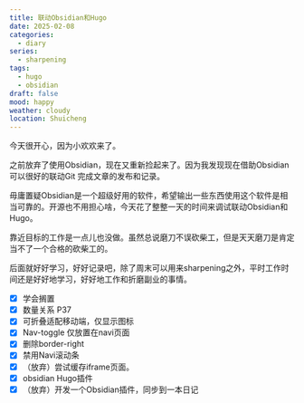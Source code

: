 ```yaml
---
title: 联动Obsidian和Hugo
date: 2025-02-08
categories:
  - diary
series:
  - sharpening
tags:
  - hugo
  - obsidian
draft: false
mood: happy
weather: cloudy
location: Shuicheng
---
```


今天很开心，因为小欢欢来了。

之前放弃了使用Obsidian，现在又重新捡起来了。因为我发现现在借助Obsidian可以很好的联动Git 完成文章的发布和记录。

毋庸置疑Obsidian是一个超级好用的软件，希望输出一些东西使用这个软件是相当可靠的。开源也不用担心啥，今天花了整整一天的时间来调试联动Obsidian和Hugo。

靠近目标的工作是一点儿也没做。虽然总说磨刀不误砍柴工，但是天天磨刀是肯定当不了一个合格的砍柴工的。

后面就好好学习，好好记录吧，除了周末可以用来sharpening之外，平时工作时间还是好好地学习，好好地工作和折磨副业的事情。

- [x] 学会搁置
- [x] 数量关系 P37
- [x] 可折叠适配移动端，仅显示图标
- [x] Nav-toggle 仅放置在navi页面
- [x] 删除border-right
- [x] 禁用Navi滚动条
- [x] （放弃）尝试缓存iframe页面。
- [x] obsidian Hugo插件
- [x] （放弃）开发一个Obsidian插件，同步到一本日记
